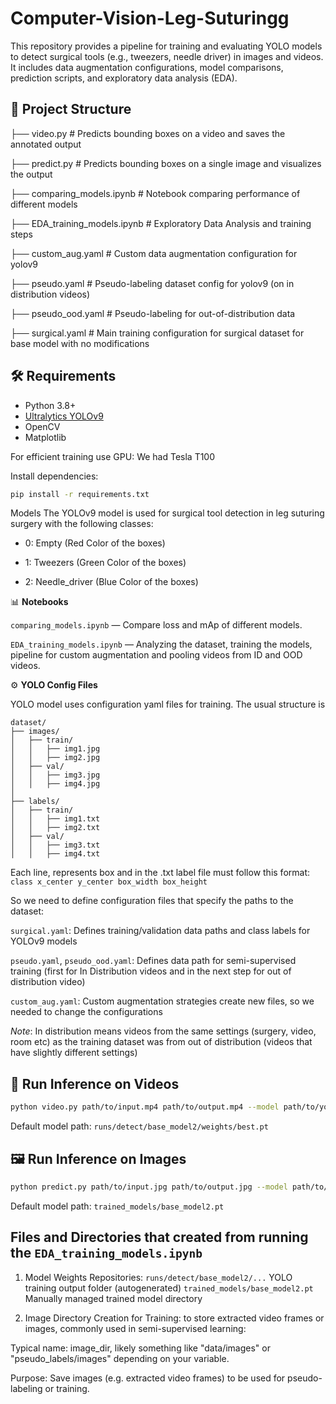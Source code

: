 # Computer-Vision-Leg-Suturingg
This repository provides a pipeline for training and evaluating YOLO models to detect surgical tools (e.g., tweezers, needle driver) in images and videos. It includes data augmentation configurations, model comparisons, prediction scripts, and exploratory data analysis (EDA).

## 📁 Project Structure
├── video.py # Predicts bounding boxes on a video and saves the annotated output

├── predict.py # Predicts bounding boxes on a single image and visualizes the output

├── comparing_models.ipynb # Notebook comparing performance of different models

├── EDA_training_models.ipynb # Exploratory Data Analysis and training steps

├── custom_aug.yaml # Custom data augmentation configuration for yolov9

├── pseudo.yaml # Pseudo-labeling dataset config for yolov9 (on in distribution videos)

├── pseudo_ood.yaml # Pseudo-labeling for out-of-distribution data

├── surgical.yaml # Main training configuration for surgical dataset for base model with no modifications


## 🛠️ Requirements

- Python 3.8+
- [Ultralytics YOLOv9](https://docs.ultralytics.com/)
- OpenCV
- Matplotlib

For efficient training use GPU: We had Tesla T100

Install dependencies:
```bash
pip install -r requirements.txt
```

Models
The YOLOv9 model is used for surgical tool detection in leg suturing surgery with the following classes:
- 0: Empty (Red Color of the boxes)

- 1: Tweezers (Green Color of the boxes)

- 2: Needle_driver (Blue Color of the boxes)


📊 **Notebooks**

`comparing_models.ipynb` — Compare loss and mAp of different models.

`EDA_training_models.ipynb` — Analyzing the dataset, training the models, pipeline for custom augmentation and pooling videos from ID and OOD videos. 


⚙️ **YOLO Config Files**

YOLO model uses configuration yaml files for training. The usual structure is 
```
dataset/
├── images/
│   ├── train/
│   │   ├── img1.jpg
│   │   ├── img2.jpg
│   ├── val/
│   │   ├── img3.jpg
│   │   ├── img4.jpg
│
├── labels/
│   ├── train/
│   │   ├── img1.txt
│   │   ├── img2.txt
│   ├── val/
│   │   ├── img3.txt
│   │   ├── img4.txt
```
Each line, represents box and in the .txt label file must follow this format:
`class x_center y_center box_width box_height`

So we need to define configuration files that specify the paths to the dataset:

`surgical.yaml`: Defines training/validation data paths and class labels for YOLOv9 models

`pseudo.yaml`, `pseudo_ood.yaml`: Defines data path for semi-supervised training (first for In Distribution videos and in the next step for out of distribution video)

`custom_aug.yaml`: Custom augmentation strategies create new files, so we needed to change the configurations 

*Note*: In distribution means videos from the same settings (surgery, video, room etc) as the training dataset was from out of distribution (videos that have slightly different settings) 

## 🎥 Run Inference on Videos
```bash 
python video.py path/to/input.mp4 path/to/output.mp4 --model path/to/your_model.pt
```
Default model path: `runs/detect/base_model2/weights/best.pt`


## 🖼️ Run Inference on Images
```bash
python predict.py path/to/input.jpg path/to/output.jpg --model path/to/your_model.pt
```
Default model path: `trained_models/base_model2.pt`

## Files and Directories that created from running the `EDA_training_models.ipynb`

1. Model Weights Repositories:
`runs/detect/base_model2/...`	YOLO training output folder (autogenerated)
`trained_models/base_model2.pt`	Manually managed trained model directory

2. Image Directory Creation for Training: to store extracted video frames or images, commonly used in semi-supervised learning:

Typical name: image_dir, likely something like "data/images" or "pseudo_labels/images" depending on your variable.

Purpose: Save images (e.g. extracted video frames) to be used for pseudo-labeling or training.
